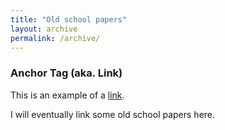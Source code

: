 ```yaml
---
title: "Old school papers"
layout: archive
permalink: /archive/
---
```



### Anchor Tag (aka. Link)

This is an example of a [link](http://github.com "Github").

I will eventually link some old school papers here.